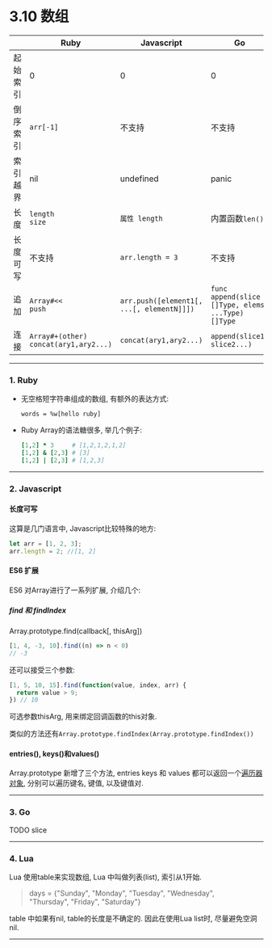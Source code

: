 # 3.10 数组

|          | Ruby                                       | Javascript                                | Go                                                | Lua                                 |
|----------|--------------------------------------------|-------------------------------------------|---------------------------------------------------|-------------------------------------|
| 起始索引 | 0                                          | 0                                         | 0                                                 | 1                                   |
| 倒序索引 | `arr[-1]`                                  | 不支持                                    | 不支持                                            | 不支持                              |
| 索引越界 | nil                                        | undefined                                 | panic                                             | nil                                 |
| 长度     | `length`<br>`size`                         | `属性 length`                             | 内置函数`len()`                                   | `#` `table.getn(t)`                 |
| 长度可写 | 不支持                                     | `arr.length = 3`                          | 不支持                                            | 不支持                              |
| 追加     | `Array#<<`<br> `push`                      | `arr.push([element1[, ...[, elementN]]])` | `func append(slice []Type, elems ...Type) []Type` | `table.insert (list, [pos,] value)` |
| 连接     | `Array#+(other)`<br>`concat(ary1,ary2...)` | `concat(ary1,ary2...)`                    | `append(slice1, slice2...)`                       | 自行实现                            |

---

### 1. Ruby

* 无空格短字符串组成的数组, 有额外的表达方式:

  `words = %w[hello ruby]`

* Ruby Array的语法糖很多, 举几个例子:

  ```ruby
  [1,2] * 3     # [1,2,1,2,1,2]
  [1,2] & [2,3] # [3]
  [1,2] | [2,3] # [1,2,3]
  ```

---

### 2. Javascript

#### 长度可写

这算是几门语言中, Javascript比较特殊的地方:

```javascript
let arr = [1, 2, 3];
arr.length = 2; //[1, 2]
```

#### ES6 扩展

ES6 对Array进行了一系列扩展, 介绍几个:

##### find 和 findIndex

Array.prototype.find(callback[, thisArg])

```javascript
[1, 4, -3, 10].find((n) => n < 0)
// -3
```

还可以接受三个参数:

```javascript
[1, 5, 10, 15].find(function(value, index, arr) {
  return value > 9;
}) // 10
```

可选参数thisArg, 用来绑定回调函数的this对象.

类似的方法还有`Array.prototype.findIndex(Array.prototype.findIndex())`

#### entries(), keys()和values()

Array.prototype 新增了三个方法, entries keys 和 values 都可以返回一个[遍历器对象](TODO), 分别可以遍历键名, 键值, 以及键值对.

---

### 3. Go

TODO slice

---

### 4. Lua

Lua 使用table来实现数组, Lua 中叫做列表(list), 索引从1开始.

> days = {"Sunday", "Monday", "Tuesday", "Wednesday",  
>              "Thursday", "Friday", "Saturday"}

table 中如果有nil, table的长度是不确定的. 因此在使用Lua list时, 尽量避免空洞nil.

---

<!--
TODO:

切片

-->
